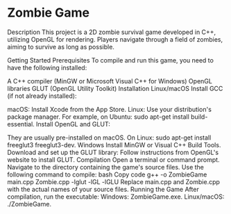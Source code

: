 # Zombie Game
Description
This project is a 2D zombie survival game developed in C++, utilizing OpenGL for rendering. Players navigate through a field of zombies, aiming to survive as long as possible.

Getting Started
Prerequisites
To compile and run this game, you need to have the following installed:

A C++ compiler (MinGW or Microsoft Visual C++ for Windows)
OpenGL libraries
GLUT (OpenGL Utility Toolkit)
Installation
Linux/macOS
Install GCC (if not already installed):

macOS: Install Xcode from the App Store.
Linux: Use your distribution's package manager. For example, on Ubuntu: sudo apt-get install build-essential.
Install OpenGL and GLUT:

They are usually pre-installed on macOS.
On Linux: sudo apt-get install freeglut3 freeglut3-dev.
Windows
Install MinGW or Visual C++ Build Tools.
Download and set up the GLUT library:
Follow instructions from OpenGL's website to install GLUT.
Compilation
Open a terminal or command prompt.
Navigate to the directory containing the game's source files.
Use the following command to compile:
bash
Copy code
g++ -o ZombieGame main.cpp Zombie.cpp -lglut -lGL -lGLU
Replace main.cpp and Zombie.cpp with the actual names of your source files.
Running the Game
After compilation, run the executable:
Windows: ZombieGame.exe.
Linux/macOS: ./ZombieGame.